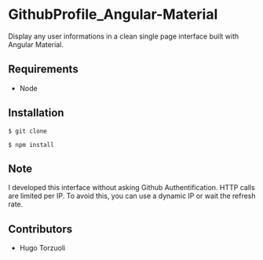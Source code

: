 # GithubProfile_Angular-Material

Display any user informations in a clean single page interface built with Angular Material.

## Requirements

- Node

## Installation

`$ git clone`

`$ npm install`

## Note

I developed this interface without asking Github Authentification. HTTP calls are limited per IP. To avoid this, you can use a dynamic IP or wait the refresh rate.

## Contributors

- Hugo Torzuoli
